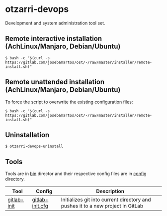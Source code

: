 # otzarri-devops

Development and system administration tool set.

## Remote interactive installation (AchLinux/Manjaro, Debian/Ubuntu)

```
$ bash -c "$(curl -s https://gitlab.com/josebamartos/ost/-/raw/master/installer/remote-install.sh)"
```

## Remote unattended installation (AchLinux/Manjaro, Debian/Ubuntu)

To force the script to overwrite the existing configuration files:

```
$ bash -c "$(curl -s https://gitlab.com/josebamartos/ost/-/raw/master/installer/remote-install.sh)"
```

## Uninstallation

```
$ otzarri-devops-uninstall
```

## Tools

Tools are in [bin](bin) director and their respective config files are in [config](config) directory.

| Tool                            | Config                                    | Description                                                                     |
| ------------------------------- | ----------------------------------------- | ------------------------------------------------------------------------------- |
| [gitlab-init](bin/gitlab-init)  | [gitlab-init.cfg](config/gitlab-init.cfg) | Initializes git into current directory and pushes it to a new project in GitLab |
